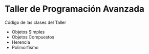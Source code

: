 # Taller de Programación Avanzada

Código de las clases del Taller

* Objetos Simples
* Objetos Compuestos
* Herencia
* Polimorfismo
